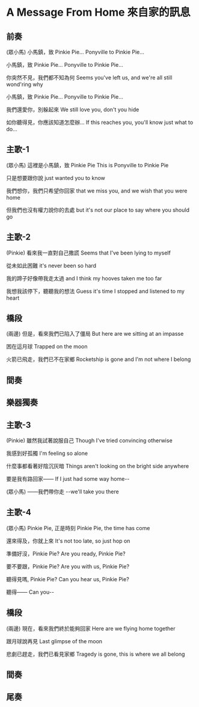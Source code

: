 # A Message From Home 來自家的訊息

## 前奏

(眾小馬)
小馬鎮，致 Pinkie Pie...
Ponyville to Pinkie Pie...

小馬鎮，致 Pinkie Pie...
Ponyville to Pinkie Pie...

你突然不見，我們都不知為何
Seems you've left us, and we're all still wond'ring why

小馬鎮，致 Pinkie Pie...
Ponyville to Pinkie Pie...

我們還愛你，別躲起來
We still love you, don't you hide

如你聽得見，你應該知道怎麼辦...
If this reaches you, you'll know just what to do...

## 主歌-1

(眾小馬)
這裡是小馬鎮，致 Pinkie Pie
This is Ponyville to Pinkie Pie

只是想要跟你說
just wanted you to know

我們想你，我們只希望你回家
that we miss you, and we wish that you were home

但我們也沒有權力說你的去處
but it's not our place to say where you should go

## 主歌-2

(Pinkie)
看來我一直對自己撒謊
Seems that I've been lying to myself

從未如此困難
it's never been so hard

我的蹄子好像帶我走太過
and I think my hooves taken me too far

我想我該停下，聽聽我的想法
Guess it's time I stopped and listened to my heart

## 橋段

(兩邊)
但是，看來我們已陷入了僵局
But here are we sitting at an impasse

困在這月球
Trapped on the moon

火箭已飛走，我們已不在家鄉
Rocketship is gone and I'm not where I belong

## 間奏

## 樂器獨奏

## 主歌-3

(Pinkie)
雖然我試著說服自己
Though I've tried convincing otherwise

我感到好孤獨
I'm feeling so alone

什麼事都看著好陰沉灰暗
Things aren't looking on the bright side anywhere

要是我有路回家——
If I just had some way home--

(眾小馬)
——我們帶你走
--we'll take you there

## 主歌-4

(眾小馬)
Pinkie Pie, 正是時刻
Pinkie Pie, the time has come

還來得及，你就上來
It's not too late, so just hop on

準備好沒，Pinkie Pie?
Are you ready, Pinkie Pie?

要不要跟，Pinkie Pie?
Are you with us, Pinkie Pie?

聽得見嗎, Pinkie Pie?
Can you hear us, Pinkie Pie?

聽得——
Can you--

## 橋段

(兩邊)
現在，看來我們終於能夠回家
Here are we flying home together

跟月球說再見
Last glimpse of the moon

悲劇已趕走，我們已看見家鄉
Tragedy is gone, this is where we all belong

## 間奏

## 尾奏
